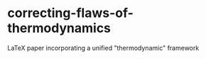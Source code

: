 # correcting-flaws-of-thermodynamics
 LaTeX paper incorporating a unified "thermodynamic" framework 
